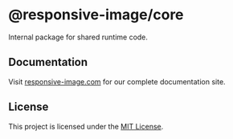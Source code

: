 # @responsive-image/core

Internal package for shared runtime code.

## Documentation

Visit [responsive-image.com](https://responsive-image.com) for our complete documentation site.

## License

This project is licensed under the [MIT License](../../LICENSE.md).
